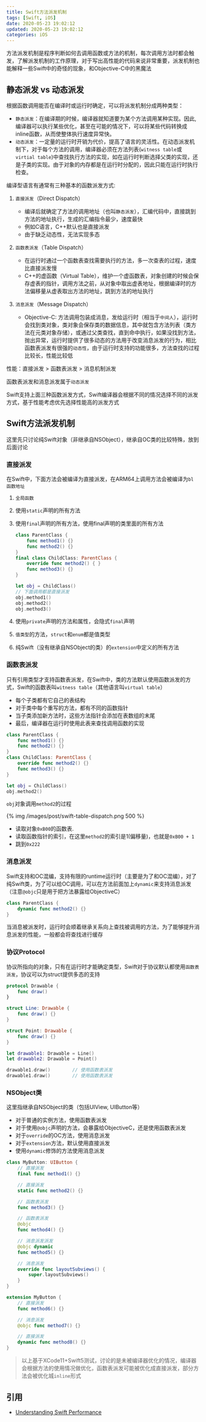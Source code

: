 ```yaml
---
title: Swift方法派发机制
tags: [Swift, iOS]
date: 2020-05-23 19:02:12
updated: 2020-05-23 19:02:12
categories: iOS
---
```


方法派发机制是程序判断如何去调用函数或方法的机制，每次调用方法时都会触发，了解派发机制的工作原理，对于写出高性能的代码来说非常重要，派发机制也能解释一些Swift中的奇怪的现象，和Objective-C中的黑魔法

<!-- more -->

## 静态派发 vs 动态派发

根据函数调用能否在编译时或运行时确定，可以将派发机制分成两种类型：

* `静态派发`：在编译期的时候，编译器就知道要为某个方法调用某种实现。因此, 编译器可以执行某些优化，甚至在可能的情况下，可以将某些代码转换成inline函数，从而使整体执行速度异常快。
* `动态派发`：一定量的运行时开销为代价，提高了语言的灵活性。在动态派发机制下，对于每个方法的调用，编译器必须在方法列表(`witness table`或`virtial table`)中查找执行方法的实现，如在运行时判断选择父类的实现，还是子类的实现。由于对象的内存都是在运行时分配的，因此只能在运行时执行检查。

编译型语言有通常有三种基本的函数派发方式:

1. `直接派发`（Direct Dispatch）
   * 编译后就确定了方法的调用地址（也叫`静态派发`），汇编代码中，直接跳到方法的地址执行，生成的汇编指令最少，速度最快
   * 例如C语言，C++默认也是直接派发
   * 由于缺乏动态性，无法实现多态

2. `函数表派发`（Table Dispatch）
   * 在运行时通过一个函数表查找需要执行的方法，多一次查表的过程，速度比直接派发慢
   * C++的虚函数（Virtual Table），维护一个虚函数表，对象创建的时候会保存虚表的指针，调用方法之前，从对象中取出虚表地址，根据编译时的方法偏移量从虚表取出方法的地址，跳到方法的地址执行

3. `消息派发`（Message Dispatch）
   * Objective-C: 方法调用包装成消息，发给运行时（相当于`中间人`），运行时会找到类对象，类对象会保存类的数据信息，其中就包含方法列表（类方法在元类对象存储），或通过父类查找，直到命中执行，如果没找到方法，抛出异常，运行时提供了很多动态的方法用于改变消息派发的行为，相比函数表派发有很强的`动态性`，由于运行时支持的功能很多，方法查找的过程比较长，性能比较低

性能：直接派发 > 函数表派发 > 消息机制派发

函数表派发和消息派发属于`动态派发`

Swift支持上面三种函数派发方式，Swift编译器会根据不同的情况选择不同的派发方式，基于性能考虑优先选择性能高的派发方式

## Swift方法派发机制

这里先只讨论纯Swift对象（非继承自NSObject），继承自OC类的比较特殊，放到后面讨论

### 直接派发

在Swift中，下面方法会被编译为直接派发，在ARM64上调用方法会被编译为`bl 函数地址`

1. `全局函数`
2. 使用`static`声明的所有方法
3. 使用`final`声明的所有方法，使用final声明的类里面的所有方法

    ```swift
    class ParentClass {
        func method1() {}
        func method2() {}
    }
    final class ChildClass: ParentClass {
        override func method2() { }
        func method3() {}
    }

    let obj = ChildClass()
    // 下面调用都是直接派发
    obj.method1()
    obj.method2()
    obj.method3()
    ```

4. 使用`private`声明的方法和属性，会隐式`final`声明
5. `值类型`的方法，`struct`和`enum`都是值类型
6. 纯Swift（没有继承自NSObject的类）的`extension`中定义的所有方法

### 函数表派发

只有引用类型才支持函数表派发，在Swift中，类的方法默认使用函数派发的方式，Swift的函数表叫`witness table`（其他语言叫`virtual table`）

* 每个子类都有它自己的表结构
* 对于类中每个重写的方法，都有不同的函数指针
* 当子类添加新方法时，这些方法指针会添加在表数组的末尾
* 最后，编译器在运行时使用此表来查找调用函数的实现

```swift
class ParentClass {
    func method1() {}
    func method2() {}
}
class ChildClass: ParentClass {
    override func method2() {}
    func method3() {}
}

let obj = ChildClass()
obj.method2()
```

`obj`对象调用`method2`的过程

{% img /images/post/swift-table-dispatch.png 500 %}

* 读取对象`0xB00`的函数表.
* 读取函数指针的索引，在这里`method2`的索引是1(偏移量)，也就是`0xB00 + 1`
* 跳到`0x222`

### 消息派发

Swift支持和OC混编，支持有限的runtime运行时（主要是为了和OC混编），对了纯Swift类，为了可以给OC调用，可以在方法前面加上`dynamic`来支持消息派发（注意`@objc`只是用于把方法暴露给ObjectiveC）

```swift
class ParentClass {
    dynamic func method2() {}
}
```

当消息被派发时，运行时会顺着继承关系向上查找被调用的方法，为了能够提升消息派发的性能，一般都会将查找进行缓存

### 协议Protocol

协议所指向的对象，只有在运行时才能确定类型，Swift对于协议默认都使用`函数表派发`，协议可以为struct提供多态的支持

```swift
protocol Drawable {
    func draw()
}

struct Line: Drawable {
    func draw() {}
}

struct Point: Drawable {
    func draw() {}
}

let drawable1: Drawable = Line()
let drawable2: Drawable = Point()

drawable1.draw()        // 使用函数表派发
drawable1.draw()        // 使用函数表派发
```

### NSObject类

这里指继承自NSObject的类（包括UIView, UIButton等）

* 对于普通的实例方法，使用函数表派发
* 对于使用`@objc`声明的方法，会暴露给ObjectiveC，还是使用函数表派发
* 对于`override`的OC方法，使用消息派发
* 对于`extension`方法，默认使用直接派发
* 使用`dynamic`修饰的方法使用消息派发

```swift
class MyButton: UIButton {
    // 直接派发
    final func method1() {}

    // 直接派发
    static func method2() {}

    // 函数表派发
    func method3() {}

    // 函数表派发
    @objc
    func method4() {}

    // 消息派发派发
    @objc dynamic
    func method5() {}

    // 消息派发
    override func layoutSubviews() {
        super.layoutSubviews()
    }
}

extension MyButton {
    // 直接派发
    func method6() {}

    // 消息派发
    @objc func method7() {}

    // 直接派发
    dynamic func method8() {}
}
```

> 以上基于XCode11+Swift5测试，讨论的是未被编译器优化的情况，编译器会根据方法的使用情况做优化，函数表派发可能被优化成直接派发，部分方法会被优化城`inline`形式

## 引用

* [Understanding Swift Performance](https://developer.apple.com/videos/play/wwdc2016/416/)
